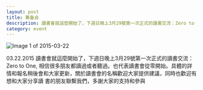 ```yaml
---
layout: post
title: 筹备会
description: 讀書會就這麼開始了，下週日晚上3月29號第一次正式的讀書交流：Zero to One
category: event 
---
```


![Image 1 of 2015-03-22](/images/2015-03-22-1.jpg)

03.22.2015 讀書會就這麼開始了，下週日晚上3月29號第一次正式的讀書交流：Zero to One, 相信很多朋友都讀過或者聽過。也代表讀書會從零開始。具體的詳情和報名稍後會和大家更新，關於讀書會的名稱歡迎大家提供建議，同時也歡迎有想和大家分享讀 書的朋友聯繫我們，多謝大家的支持和參與


